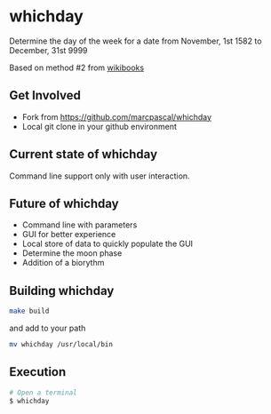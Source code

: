 # whichday

Determine the day of the week for a date from November, 1st 1582 to December, 31st 9999 

Based on method #2 from [wikibooks](https://fr.wikibooks.org/wiki/Curiosit%C3%A9s_math%C3%A9matiques/Trouver_le_jour_de_la_semaine_avec_une_date_donn%C3%A9e)

## Get Involved

* Fork from https://github.com/marcpascal/whichday
* Local git clone in your github environment

## Current state of whichday

Command line support only with user interaction.

## Future of whichday

* Command line with parameters
* GUI for better experience
* Local store of data to quickly populate the GUI
* Determine the moon phase
* Addition of a biorythm

## Building whichday

``` bash
make build
```

and add to your path

``` bash
mv whichday /usr/local/bin
```
## Execution

```bash
# Open a terminal
$ whichday
```
